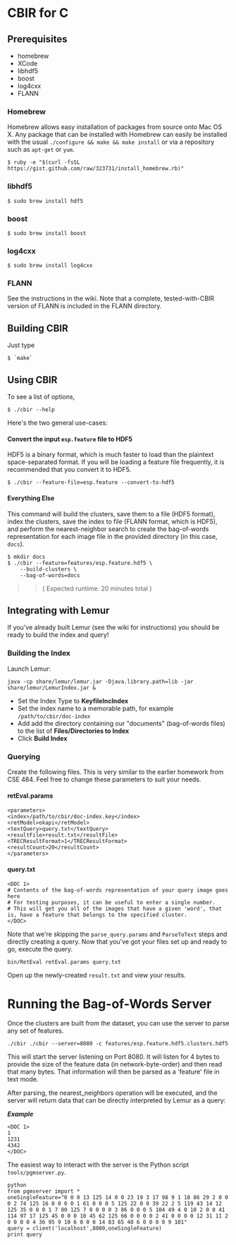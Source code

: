 # CBIR for C

## Prerequisites

- homebrew
- XCode
- libhdf5
- boost
- log4cxx
- FLANN

### Homebrew

Homebrew allows easy installation of packages from source onto Mac OS X.  Any package that can be installed with Homebrew can easily be installed with the usual `./configure && make && make install` or via a repository such as `apt-get` or `yum`.

    $ ruby -e "$(curl -fsSL https://gist.github.com/raw/323731/install_homebrew.rb)"
    
### libhdf5

    $ sudo brew install hdf5

### boost

    $ sudo brew install boost

### log4cxx

    $ sudo brew install log4cxx

### FLANN

See the instructions in the wiki.  Note that a complete, tested-with-CBIR version of FLANN is included in the FLANN directory.

## Building CBIR

Just type

    $ `make`

## Using CBIR

To see a list of options,

    $ ./cbir --help

Here's the two general use-cases:

#### Convert the input `esp.feature` file to HDF5

HDF5 is a binary format, which is much faster to load than the plaintext space-separated format.  If you will be loading a feature file frequently, it is recommended that you convert it to HDF5.

    $ ./cbir --feature-file=esp.feature --convert-to-hdf5

#### Everything Else

This command will build the clusters, save them to a file (HDF5 format), index the clusters, save the index to file (FLANN format, which is HDF5), and perform the nearest-neighbor search to create the bag-of-words representation for each image file in the provided directory (in this case, `docs`).

    $ mkdir docs
    $ ./cbir --feature=features/esp.feature.hdf5 \
        --build-clusters \
        --bag-of-words=docs

>> ( Expected runtime: 20 minutes total )

## Integrating with Lemur

If you've already built Lemur (see the wiki for instructions) you should be ready to build the index and query!

### Building the Index

Launch Lemur:

    java -cp share/lemur/lemur.jar -Djava.library.path=lib -jar share/lemur/LemurIndex.jar &

- Set the Index Type to **KeyfileIncIndex**
- Set the index name to a memorable path, for example `/path/to/cbir/doc-index`
- Add add the directory containing our "documents" (bag-of-words files) to the list of **Files/Directories to Index**
- Click **Build Index**

### Querying

Create the following files.  This is very similar to the earlier homework from CSE 484.  Feel free to change these parameters to suit your needs.

#### retEval.params

    <parameters>
    <index>/path/to/cbir/doc-index.key</index>
    <retModel>okapi</retModel>
    <textQuery>query.txt</textQuery>
    <resultFile>result.txt</resultFile>
    <TRECResultFormat>1</TRECResultFormat>
    <resultCount>20</resultCount>
    </parameters>
    
#### query.txt

    <DOC 1>
    # Contents of the bag-of-words representation of your query image goes here
    # For testing purposes, it can be useful to enter a single number.
    # This will get you all of the images that have a given 'word', that is, have a feature that belongs to the specified cluster.
    </DOC>

Note that we're skipping the `parse_query.params` and `ParseToText` steps and directly creating a query. Now that you've got your files set up and ready to go, execute the query.

    bin/RetEval retEval.params query.txt

Open up the newly-created `result.txt` and view your results.

# Running the Bag-of-Words Server

Once the clusters are built from the dataset, you can use the server to parse any set of features.

    ./cbir ./cbir --server=8080 -c features/esp.feature.hdf5.clusters.hdf5
    
This will start the server listening on Port 8080.  It will listen for 4 bytes to provide the size of the feature data (in network-byte-order) and then read that many bytes.  That information will then be parsed as a 'feature' file in text mode. 

After parsing, the nearest_neighbors operation will be executed, and the server will return data that can be directly interpreted by Lemur as a query:

***Example***

    <DOC 1>
    1
    1231
    4342
    </DOC>

The easiest way to interact with the server is the Python script `tools/pgmserver.py`.

    python
    from pgmserver import *
    oneSingleFeature="0 0 0 13 125 14 0 0 23 19 3 17 98 9 1 18 86 29 2 0 0 0 2 74 125 16 0 0 0 0 1 61 0 0 0 5 125 22 0 0 39 22 2 5 119 43 14 12 125 35 0 0 0 1 7 80 125 7 0 0 0 0 3 86 0 0 0 5 104 49 4 0 10 2 0 0 41 114 97 17 125 45 0 0 0 10 45 62 125 66 0 0 0 0 2 41 0 0 0 0 12 31 11 2 0 0 0 0 4 36 95 9 10 6 0 0 0 14 83 65 40 6 0 0 0 0 9 101"
    query = client('localhost',8080,oneSingleFeature)
    print query